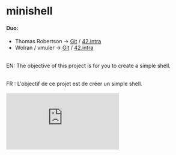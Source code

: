 # minishell

#### Duo:
* Thomas Robertson ->	[Git](https://github.com/ThomasRobertson) / [42.intra](https://profile.intra.42.fr/users/troberts)
* Wolran / vmuler  ->	[Git](https://github.com/Wolran) / [42.intra](https://profile.intra.42.fr/users/vmuller)

\
EN:
The objective of this project is for you to create a simple shell. 

\
FR :
L'objectif de ce projet est de créer un simple shell. 
\
\
![Alt text](https://github.com/Wolran/minishell/blob/main/diagram.pdf?raw=true "Title") 
